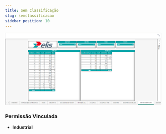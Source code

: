 ```yaml
---
title: Sem Classificação
slug: semclassificacao
sidebar_position: 10
---
```


![Alt text](image-10.png)





### Permissão Vinculada

- **Industrial**